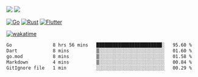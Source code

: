 [![](https://img.shields.io/badge/Windows_11-Pro-292e33?style=flat-square&logo=windows&logoColor=ffffff)](https://www.microsoft.com/en-us/windows/)
[![](https://img.shields.io/badge/macOS-Sequoia-292e33?style=flat-square&logo=apple&logoColor=ffffff)](https://www.apple.com/macbook-pro/) 

[![Go](https://img.shields.io/badge/-Go-DEA584?style=flat&logo=go&logoColor=000000)](https://golang.org/)
[![Rust](https://img.shields.io/badge/-Rust-DEA584?style=flat&logo=rust&logoColor=000000)](https://www.rust-lang.org)
[![Flutter](https://img.shields.io/badge/-Flutter-DEA584?style=flat&logo=flutter&logoColor=000000)](https://flutter.dev/)

[![wakatime](https://wakatime.com/badge/user/9bb0c784-91ca-4b5c-8e9c-b13ece0f7b09.svg)](https://wakatime.com/@9bb0c784-91ca-4b5c-8e9c-b13ece0f7b09)


<!--START_SECTION:waka-->

```txt
Go               8 hrs 56 mins   ████████████████████████░   95.60 %
Dart             8 mins          ▒░░░░░░░░░░░░░░░░░░░░░░░░   01.60 %
go.mod           8 mins          ▒░░░░░░░░░░░░░░░░░░░░░░░░   01.58 %
Markdown         4 mins          ▒░░░░░░░░░░░░░░░░░░░░░░░░   00.84 %
GitIgnore file   1 min           ░░░░░░░░░░░░░░░░░░░░░░░░░   00.29 %
```

<!--END_SECTION:waka-->
